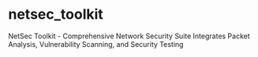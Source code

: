 # netsec_toolkit
NetSec Toolkit - Comprehensive Network Security Suite Integrates Packet Analysis, Vulnerability Scanning, and Security Testing
